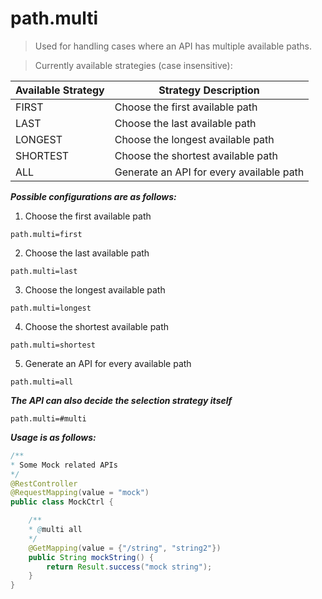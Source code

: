 # path.multi

> Used for handling cases where an API has multiple available paths.

> Currently available strategies (case insensitive):

| Available Strategy | Strategy Description |
| ------------ | ------------ |
| FIRST | Choose the first available path |
| LAST | Choose the last available path |
| LONGEST | Choose the longest available path |
| SHORTEST | Choose the shortest available path |
| ALL | Generate an API for every available path |

***Possible configurations are as follows:***

1. Choose the first available path

```properties
path.multi=first
```

2. Choose the last available path

```properties
path.multi=last
```

3. Choose the longest available path

```properties
path.multi=longest
```

4. Choose the shortest available path

```properties
path.multi=shortest
```

5. Generate an API for every available path

```properties
path.multi=all
```


***The API can also decide the selection strategy itself***

```properties
path.multi=#multi
```

***Usage is as follows:*** 

```java
/**
* Some Mock related APIs
*/
@RestController
@RequestMapping(value = "mock")
public class MockCtrl {

    /**
    * @multi all
    */
    @GetMapping(value = {"/string", "string2"})
    public String mockString() {
        return Result.success("mock string");
    }
}
```